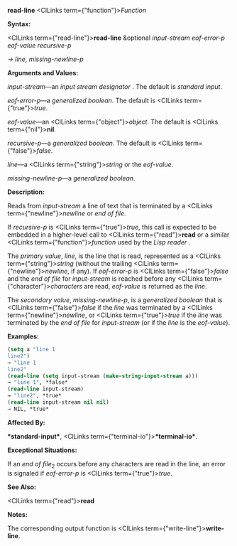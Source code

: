 **read-line** <ClLinks  term={"function"}><i>Function</i></ClLinks> 



**Syntax:** 



<ClLinks  term={"read-line"}><b>read-line</b></ClLinks> &amp;optional *input-stream eof-error-p eof-value recursive-p* 



*→ line, missing-newline-p* 



**Arguments and Values:** 



*input-stream*—an *input stream designator* . The default is *standard input*. 



*eof-error-p*—a *generalized boolean*. The default is <ClLinks  term={"true"}><i>true</i></ClLinks>. 



*eof-value*—an <ClLinks  term={"object"}><i>object</i></ClLinks>. The default is <ClLinks  term={"nil"}><b>nil</b></ClLinks>. 



*recursive-p*—a *generalized boolean*. The default is <ClLinks  term={"false"}><i>false</i></ClLinks>. 



*line*—a <ClLinks  term={"string"}><i>string</i></ClLinks> or the *eof-value*. 



*missing-newline-p*—a *generalized boolean*. 



**Description:** 



Reads from *input-stream* a line of text that is terminated by a <ClLinks  term={"newline"}><i>newline</i></ClLinks> or *end of file*. 



If *recursive-p* is <ClLinks  term={"true"}><i>true</i></ClLinks>, this call is expected to be embedded in a higher-level call to <ClLinks  term={"read"}><b>read</b></ClLinks> or a similar <ClLinks  term={"function"}><i>function</i></ClLinks> used by the *Lisp reader* . 



The *primary value*, *line*, is the line that is read, represented as a <ClLinks  term={"string"}><i>string</i></ClLinks> (without the trailing <ClLinks  term={"newline"}><i>newline</i></ClLinks>, if any). If *eof-error-p* is <ClLinks  term={"false"}><i>false</i></ClLinks> and the *end of file* for *input-stream* is reached before any <ClLinks  term={"character"}><i>characters</i></ClLinks> are read, *eof-value* is returned as the *line*. 



The *secondary value*, *missing-newline-p*, is a *generalized boolean* that is <ClLinks  term={"false"}><i>false</i></ClLinks> if the *line* was terminated by a <ClLinks  term={"newline"}><i>newline</i></ClLinks>, or <ClLinks  term={"true"}><i>true</i></ClLinks> if the *line* was terminated by the *end of file* for *input-stream* (or if the *line* is the *eof-value*). 



**Examples:**
```lisp
(setq a "line 1 
line2") 
→ "line 1 
line2" 
(read-line (setq input-stream (make-string-input-stream a))) 
→ "line 1", *false* 
(read-line input-stream) 
→ "line2", *true* 
(read-line input-stream nil nil) 
→ NIL, *true* 


```
**Affected By:** 



**\*standard-input\***, <ClLinks  term={"terminal-io"}><b>\*terminal-io\*</b></ClLinks>. 



**Exceptional Situations:** 



If an *end of file*<sub>2</sub> occurs before any characters are read in the line, an error is signaled if *eof-error-p* is <ClLinks  term={"true"}><i>true</i></ClLinks>. 



**See Also:** 



<ClLinks  term={"read"}><b>read</b></ClLinks> 



**Notes:** 



The corresponding output function is <ClLinks  term={"write-line"}><b>write-line</b></ClLinks>. 



